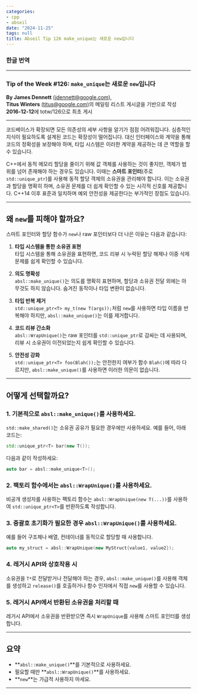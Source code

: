 ```yaml
---
categories:
- cpp
- abseil
date: "2024-11-25"
tags: null
title: Abseil Tip 126 make_unique는 새로운 new입니다
---
```

### 한글 번역
---

### **Tip of the Week #126: `make_unique`는 새로운 `new`입니다**

**By James Dennett** [(jdennett@google.com)](mailto:jdennett@google.com),  
**Titus Winters** [(titus@google.com)](mailto:titus@google.com)의 메일링 리스트 게시글을 기반으로 작성  
**2016-12-12**에 totw/126으로 최초 게시  

---

코드베이스가 확장되면 모든 의존성의 세부 사항을 알기가 점점 어려워집니다. 심층적인 지식이 필요하도록 설계된 코드는 확장성이 떨어집니다. 대신 인터페이스와 계약을 통해 코드의 정확성을 보장해야 하며, 타입 시스템은 이러한 계약을 제공하는 데 큰 역할을 할 수 있습니다. 

C++에서 동적 메모리 할당을 줄이기 위해 값 객체를 사용하는 것이 좋지만, 객체가 범위를 넘어 존재해야 하는 경우도 있습니다. 이때는 **스마트 포인터**(주로 `std::unique_ptr`)를 사용해 동적 할당 객체의 소유권을 관리해야 합니다. 이는 소유권과 할당을 명확히 하며, 소유권 문제를 더 쉽게 확인할 수 있는 시각적 신호를 제공합니다. C++14 이후 표준과 일치하며 예외 안전성을 제공한다는 부가적인 장점도 있습니다.

---

## **왜 `new`를 피해야 할까요?**

스마트 포인터와 할당 함수가 `new`나 raw 포인터보다 더 나은 이유는 다음과 같습니다:

1. **타입 시스템을 통한 소유권 표현**  
   타입 시스템을 통해 소유권을 표현하면, 코드 리뷰 시 누락된 할당 해제나 이중 삭제 문제를 쉽게 확인할 수 있습니다.

2. **의도 명확성**  
   `absl::make_unique()`는 의도를 명확히 표현하며, 할당과 소유권 전달 외에는 아무것도 하지 않습니다. 숨겨진 동작이나 타입 변환이 없습니다.

3. **타입 반복 제거**  
   `std::unique_ptr<T> my_t(new T(args));`처럼 `new`를 사용하면 타입 이름을 반복해야 하지만, `absl::make_unique()`는 이를 제거합니다.

4. **코드 리뷰 간소화**  
   `absl::WrapUnique()`는 raw 포인터를 `std::unique_ptr`로 감싸는 데 사용되며, 리뷰 시 소유권이 이전되었는지 쉽게 확인할 수 있습니다.

5. **안전성 강화**  
   `std::unique_ptr<T> foo(Blah());`는 안전한지 여부가 함수 `Blah()`에 따라 다르지만, `absl::make_unique()`를 사용하면 이러한 의문이 없습니다.

---

## **어떻게 선택할까요?**

### **1. 기본적으로 `absl::make_unique()`를 사용하세요.**
`std::make_shared()`는 소유권 공유가 필요한 경우에만 사용하세요. 예를 들어, 아래 코드는:

```c++
std::unique_ptr<T> bar(new T());
```

다음과 같이 작성하세요:

```c++
auto bar = absl::make_unique<T>();
```

### **2. 팩토리 함수에서는 `absl::WrapUnique()`를 사용하세요.**
비공개 생성자를 사용하는 팩토리 함수는 `absl::WrapUnique(new T(...))`를 사용하여 `std::unique_ptr<T>`를 반환하도록 작성합니다.

### **3. 중괄호 초기화가 필요한 경우 `absl::WrapUnique()`를 사용하세요.**
예를 들어 구조체나 배열, 컨테이너를 동적으로 할당할 때 사용합니다.

```c++
auto my_struct = absl::WrapUnique(new MyStruct{value1, value2});
```

### **4. 레거시 API와 상호작용 시**
소유권을 `T*`로 전달받거나 전달해야 하는 경우, `absl::make_unique()`를 사용해 객체를 생성하고 `release()`를 호출하거나 함수 인자에서 직접 `new`를 사용할 수 있습니다.

### **5. 레거시 API에서 반환된 소유권을 처리할 때**
레거시 API에서 소유권을 반환받으면 즉시 `WrapUnique`를 사용해 스마트 포인터를 생성합니다.

---

## **요약**

- **`absl::make_unique()`**를 기본적으로 사용하세요.  
- 필요할 때만 **`absl::WrapUnique()`**를 사용하세요.  
- **`new`**는 가급적 사용하지 마세요.

---